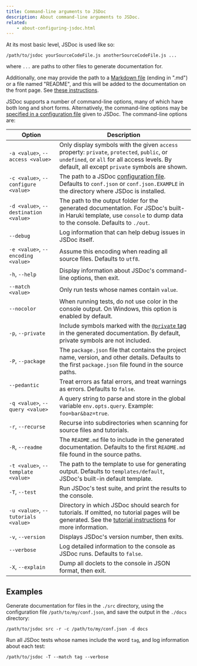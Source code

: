 ```yaml
---
title: Command-line arguments to JSDoc
description: About command-line arguments to JSDoc.
related:
    - about-configuring-jsdoc.html
---
```


At its most basic level, JSDoc is used like so:

    /path/to/jsdoc yourSourceCodeFile.js anotherSourceCodeFile.js ...

where `...` are paths to other files to generate documentation for.

Additionally, one may provide the path to a [Markdown file][md-file] (ending in ".md") or a file
named "README", and this will be added to the documentation on the front page. See [these
instructions][including-readme].

JSDoc supports a number of command-line options, many of which have both long and short forms.
Alternatively, the command-line options may be [specified in a configuration file][config-file]
given to JSDoc. The command-line options are:

Option|Description
------|-----------
`-a <value>`, `--access <value>`|Only display symbols with the given `access` property: `private`, `protected`, `public`, or `undefined`, or `all` for all access levels. By default, all except `private` symbols are shown.
`-c <value>`, `--configure <value>`|The path to a JSDoc [configuration file][config-file]. Defaults to `conf.json` or `conf.json.EXAMPLE` in the directory where JSDoc is installed.
`-d <value>`, `--destination <value>`|The path to the output folder for the generated documentation. For JSDoc's built-in Haruki template, use `console` to dump data to the console. Defaults to `./out`.
`--debug`|Log information that can help debug issues in JSDoc itself.
`-e <value>`, `--encoding <value>`|Assume this encoding when reading all source files. Defaults to `utf8`.
`-h`, `--help`|Display information about JSDoc's command-line options, then exit.
`--match <value>`|Only run tests whose names contain `value`.
`--nocolor`|When running tests, do not use color in the console output. On Windows, this option is enabled by default.
`-p`, `--private`|Include symbols marked with the [`@private` tag][private-tag] in the generated documentation. By default, private symbols are not included.
`-P`, `--package`|The `package.json` file that contains the project name, version, and other details. Defaults to the first `package.json` file found in the source paths.
`--pedantic`|Treat errors as fatal errors, and treat warnings as errors. Defaults to `false`.
`-q <value>`, `--query <value>`|A query string to parse and store in the global variable `env.opts.query`. Example: `foo=bar&baz=true`.
`-r`, `--recurse`|Recurse into subdirectories when scanning for source files and tutorials.
`-R`, `--readme`|The `README.md` file to include in the generated documentation. Defaults to the first `README.md` file found in the source paths.
`-t <value>`, `--template <value>`|The path to the template to use for generating output. Defaults to `templates/default`, JSDoc's built-in default template.
`-T`, `--test`|Run JSDoc's test suite, and print the results to the console.
`-u <value>`, `--tutorials <value>`|Directory in which JSDoc should search for tutorials. If omitted, no tutorial pages will be generated. See the [tutorial instructions][tutorials] for more information.
`-v`, `--version`|Displays JSDoc's version number, then exits.
`--verbose`|Log detailed information to the console as JSDoc runs. Defaults to `false`.
`-X`, `--explain`|Dump all doclets to the console in JSON format, then exit.


[config-file]: about-configuring-jsdoc.html
[including-readme]: about-including-readme.html
[md-file]: http://daringfireball.net/projects/markdown/
[private-tag]: tags-private.html
[tutorials]: about-tutorials.html


## Examples

Generate documentation for files in the `./src` directory, using the configuration file
`/path/to/my/conf.json`, and save the output in the `./docs` directory:

```
/path/to/jsdoc src -r -c /path/to/my/conf.json -d docs
```

Run all JSDoc tests whose names include the word `tag`, and log information about each test:

```
/path/to/jsdoc -T --match tag --verbose
```
